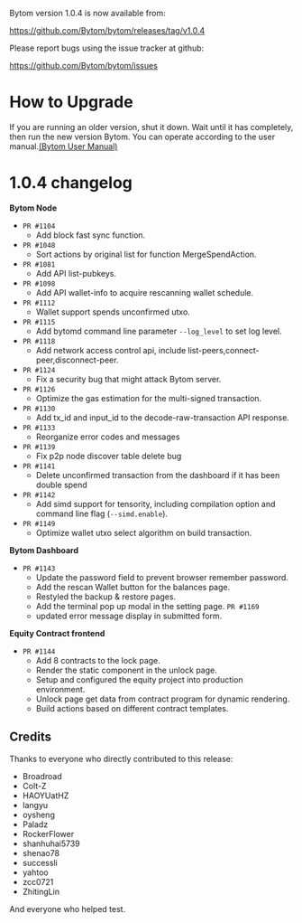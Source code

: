 Bytom version 1.0.4 is now available from:

  https://github.com/Bytom/bytom/releases/tag/v1.0.4


Please report bugs using the issue tracker at github:

  https://github.com/Bytom/bytom/issues

How to Upgrade
===============

If you are running an older version, shut it down. Wait until it has completely, then run the new version Bytom.
You can operate according to the user manual.[(Bytom User Manual)](https://bytom.io/wp-content/themes/freddo/images/wallet/BytomUsermanualV1.0_en.pdf)


1.0.4 changelog
================
__Bytom Node__

+ `PR #1104`
    - Add block fast sync function.
+ `PR #1048`
    - Sort actions by original list for function MergeSpendAction.
+ `PR #1081`
    - Add API list-pubkeys.
+ `PR #1098`
    - Add API wallet-info to acquire rescanning wallet schedule.
+ `PR #1112`
    - Wallet support spends unconfirmed utxo.
+ `PR #1115`
    - Add bytomd command line parameter `--log_level` to set log level.
+ `PR #1118`
    - Add network access control api, include list-peers,connect-peer,disconnect-peer.
+ `PR #1124`
    - Fix a security bug that might attack Bytom server.
+ `PR #1126`  
    - Optimize the gas estimation for the multi-signed transaction.
+ `PR #1130`  
    - Add tx_id and input_id to the decode-raw-transaction API response.
+ `PR #1133`
    - Reorganize error codes and messages
+ `PR #1139`
    - Fix p2p node discover table delete bug
+ `PR #1141`
    - Delete unconfirmed transaction from the dashboard if it has been double spend 
+ `PR #1142`
    - Add simd support for tensority, including compilation option and command line flag (`--simd.enable`).
+ `PR #1149`
    - Optimize wallet utxo select algorithm on build transaction.

__Bytom Dashboard__

+ `PR #1143`
    - Update the password field to prevent browser remember password.
    - Add the rescan Wallet button for the balances page.
    - Restyled the backup & restore pages.
    - Add the terminal pop up modal in the setting page.
`PR #1169`
    - updated error message display in submitted form.

__Equity Contract frontend__

+ `PR #1144`
    - Add 8 contracts to the lock page.
    - Render the static component in the unlock page.
    - Setup and configured the equity project into production environment.
    - Unlock page get data from contract program for dynamic rendering.
    - Build actions based on different contract templates.

Credits
--------

Thanks to everyone who directly contributed to this release:

- Broadroad
- Colt-Z
- HAOYUatHZ
- langyu
- oysheng
- Paladz
- RockerFlower
- shanhuhai5739
- shenao78
- successli
- yahtoo
- zcc0721
- ZhitingLin

And everyone who helped test.
